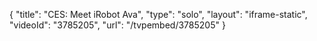 {
    "title": "CES: Meet iRobot Ava",
    "type": "solo",
    "layout": "iframe-static",
    "videoId": "3785205",
    "url": "\/tvpembed\/3785205"
}